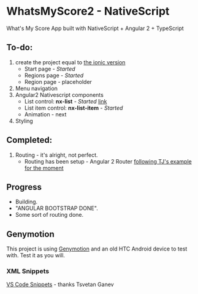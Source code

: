 # WhatsMyScore2 - NativeScript
What's My Score App built with NativeScript + Angular 2 + TypeScript 

## To-do: 
1. create the project equal to  [the ionic version](https://github.com/matt4446/WhatsMyScore2-Ionic2) 
    - Start page - *Started*
    - Regions page - *Started*
    - Region page - placeholder
2. Menu navigation
3. Angular2 Nativescript components
    - List control: **nx-list** - *Started* [link](https://github.com/matt4446/WhatsMyScore2-NativeScript/app/pages/startPage/startPage.html)
    - List item control: **nx-list-item** - *Started*
    - Animation - next
4. Styling 


## Completed: 
1. Routing - it's alright, not perfect. 
    - Routing has been setup - Angular 2 Router [following TJ's example for the moment](https://github.com/NativeScript/sample-Groceries/tree/710de30fdfe8640cabb489fb64ac02c1af894926)



## Progress
- Building. 
- "ANGULAR BOOTSTRAP DONE".
- Some sort of routing done. 

## Genymotion
This project is using [Genymotion](https://www.genymotion.com/#!/) and an old HTC Android device to test with. Test it as you will. 

  
### XML Snippets
[VS Code Snippets](https://marketplace.visualstudio.com/items/tsvetan-ganev.nativescript-xml-snippets) - thanks Tsvetan Ganev